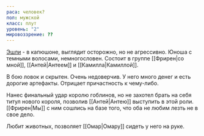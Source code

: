 ```yaml
---
раса: человек?
пол: мужской
класс: плут
уровень: "2"
мировоззрение: ??
---
```

[Эшли](app://obsidian.md/%D0%AD%D1%88%D0%BB%D0%B8) - в капюшоне, выглядит осторожно, но не агрессивно. Юноша с темными волосами, немногословен. Состоит в группе [[Фрирен|со мной]], [[Антей|Антеем]] и [[Камилла|Камиллой]].

В бою ловок и скрытен. Очень недоверчив. У него много денег и есть дорогие артефакты. Отрицает причастность к чему-либо.

Нанес финальный удар королю гоблинов, но не захотел брать на себя титул нового короля, позволив [[Антей|Антею]] выступить в этой роли. [[Фрирен|Мы]] с ним сошлись на базе того, что оба не любим лезть не в свое дело.

Любит животных, позволяет [[Омар|Омару]] сидеть у него на руке.